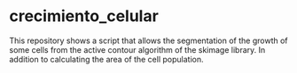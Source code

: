# crecimiento_celular

This repository shows a script that allows the segmentation of the growth of some cells from the active contour algorithm of the skimage library. 
In addition to calculating the area of the cell population.
